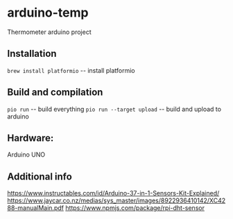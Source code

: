 # arduino-temp

Thermometer arduino project

## Installation
`brew install platformio` -- install platformio

## Build and compilation
`pio run` -- build everything
`pio run --target upload` -- build and upload to arduino

## Hardware:
Arduino UNO

## Additional info
https://www.instructables.com/id/Arduino-37-in-1-Sensors-Kit-Explained/
https://www.jaycar.co.nz/medias/sys_master/images/8922936410142/XC4288-manualMain.pdf
https://www.npmjs.com/package/rpi-dht-sensor